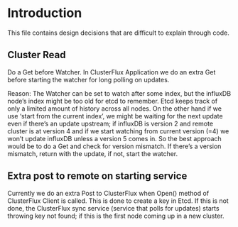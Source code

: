 # Introduction

This file contains design decisions that are difficult to explain through code.

## Cluster Read
Do a Get before Watcher. In ClusterFlux Application we do an extra Get before starting the watcher for long polling on updates.

Reason: The Watcher can be set to watch after some index, but the influxDB node’s index might be too old for etcd to remember. Etcd keeps track of only a limited amount of history across all nodes. On the other hand if we use ‘start from the current index’, we might be waiting for the next update even if there’s an update upstream; if influxDB is version 2 and remote cluster is at version 4 and if we start watching from current version (=4) we won’t update influxDB unless a version 5 comes in. So the best approach would be to do a Get and check for version mismatch. If there’s a version mismatch, return with the update, if not, start the watcher.

## Extra post to remote on starting service

Currently we do an extra Post to ClusterFlux when Open() method of ClusterFlux Client is called. This is done to create a key in Etcd. If this is not done, the ClusterFlux sync service (service that polls for updates) starts throwing key not found; if this is the first node coming up in a new cluster.
